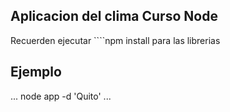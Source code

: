 ## Aplicacion del clima Curso Node

Recuerden ejecutar  ````npm install para las librerias


## Ejemplo

...
node app -d 'Quito'
...